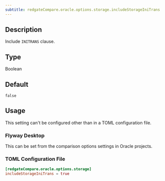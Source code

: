 ```yaml
---
subtitle: redgateCompare.oracle.options.storage.includeStorageIniTrans
---
```


## Description

Include `INITRANS` clause.

## Type

Boolean

## Default

`false`

## Usage

This setting can't be configured other than in a TOML configuration file.

### Flyway Desktop

This can be set from the comparison options settings in Oracle projects.

### TOML Configuration File

```toml
[redgateCompare.oracle.options.storage]
includeStorageIniTrans = true
```
